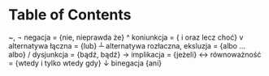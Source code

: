 
# Table of Contents



~, ¬ negacja = {nie, nieprawda że}
^ koniunkcja = { i oraz lecz choć}
v alternatywa łączna = {lub}
┴ alternatywa rozłaczna, eksluzja = {albo &#x2026; albo}
/ dysjunkcja = {bądź, bądź}
→ implikacja = {jeżeli}
↔ równoważność = {wtedy i tylko wtedy gdy}
↓ binegacja {ani}

